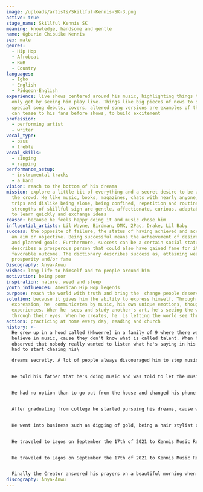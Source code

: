 ```yaml
---
image: /uploads/artists/Skillful-Kennis-SK-3.png
active: true
stage_name: Skillful Kennis SK
meaning: knowledge, handsome and gentle
name: Ogburie Chibuike Kennis
sex: male
genres:
  - Hip Hop
  - Afrobeat
  - R&B
  - Country
languages:
  - Igbo
  - English
  - Pidgeon-English
experience: live shows centered around his music, highlighting things they can
  only get by seeing him play live. Things like big pieces of news to share,
  special song debuts, covers, altered song versions are examples of things he
  can tease to his fans before shows, to build excitement
profession:
  - performing artist
  - writer
vocal_type:
  - bass
  - treble
vocal_skills:
  - singing
  - rapping
performance_setup:
  - instrumental tracks
  - a band
vision: reach to the bottom of his dreams
mission: explore a little bit of everything and a secret desire to be ahead of
  the crowd. He like music, books, magazines, chats with nearly anyone, short
  trips and dislike being alone, being confined, repetition and routine. The
  strengths of skillful sign are gentle, affectionate, curious, adaptable, able
  to learn quickly and exchange ideas
reason: because he feels happy doing it and music chose him
influential_artists: Lil Wayne, Birdman, DMX, 2Pac, Drake, Lil Baby
success: the opposite of failure, the status of having achieved and accomplished
  an aim or objective. Being successful means the achievement of desired visions
  and planned goals. Furthermore, success can be a certain social status that
  describes a prosperous person that could also have gained fame for its
  favorable outcome. The dictionary describes success as, attaining wealth,
  prosperity and/or fame
Discography: Anya-Anwu
wishes: long life to himself and to people around him
motivation: being poor
inspiration: nature, weed and sleep
youth_influences: American Hip Hop legends
purpose: reach the world with truth and bring the  change people deserve
solution: because it gives him the ability to express himself. Through that
  expression, he  communicates by music, his own unique emotions, thoughts and
  experiences. When he  sees and study another's art, he's seeing the world
  through their eyes. When he creates, he  is letting the world see through him
actions: practicing at home every day, reading and church
history: >-
  He grew up in a hood called (Nkwerre) in a family of 9 where there was little
  believe in music, cause they don't know what is called talent. When he
  observed that nobody really wanted to listen what he's saying in his hood, he
  had to start chasing his\

  dreams secretly. A lot of people always discouraged him to stop music, that he was fooling himself , it's makes many to stop talking to him cause they thought that he was hustling, while he was doing music every day at home, but no money.


  He told his father that he's doing music and was told to let the music kill him, that his father doesn't know what his son was doing for over 4 years because he refused to attend university and is the only one in the family that is not a university graduate. He came out from high school, was called a fool and told to be useless, ain't doing nothing, that all the effort made was in vain and that he was disowned as a son, let the music kill you. His mother also isn't happy with him cause he stopped going to church ever since he realized that church too is also fake.


  He had no option than to go out from the house and changed his phone number so no one could contact him. Got confused in life, not knowing how to start. After all thanking the Creator, cause he made a way for him to start rapping. Now his dream finally is coming through. He grew up with a traditional titled man, was called his life helper. The Creator valued his talent, always encouraged him to work hard, always provided his needs. Ever since he started knowing about life and his days of living is based on thinking, that's why his motto says, that he thinks all the time.


  After graduating from college he started pursuing his dreams, cause when he was growing up, he dreamt of having a big house, spending 48 hours on air and many adventures. A life many can't afford, so he realized that all his lifestyle was superstar lifestyle.


  He went into business such as digging of gold, being a hair stylist cause he was not really sure how fast he was going make it through music. Then he was still afraid to accept the gift of music but noticed that he has a talent of music and other art. So he had to keep it as a secret between him and the Creator.


  He traveled to Lagos on September the 17th of 2021 to Kennis Music Record Label to meet with Mr Kehinde Keeny Ogungbe after having a risky conversation with him, he was told that Kennis Music Record Label wasn't a record label anymore. That if he didn't get out from there, he was going to be arrested. He went home, the next day he traveled back to Imo State to make another plan on how to pursue his dreams and make it come through. He came back and started posting on Instagram and kept on doing music every day. Hoping that one day he would see himself into his dreams. Kept on praying to the Creator for him to make a way to start rapping.


  He traveled to Lagos on September the 17th of 2021 to Kennis Music Record Label to meet with Mr Kehinde Keeny Ogungbe after having a risky conversation with him, he was told that Kennis Music Record Label wasn't a record label anymore. That if he didn't get out from there, he was going to be arrested. He went home, the next day he traveled back to Imo State to make another plan on how to pursue his dreams and make it come through. He came back and started posting on Instagram and kept on doing music every day. Hoping that one day he would see himself into his dreams. Kept on praying to the Creator for him to make a way to start rapping.


  Finally the Creator answered his prayers on a beautiful morning when a guy on the street saw him practicing his music by himself. The man came to him and said that he was gonna help him. At first he thought it was a joke but went to meet his brother and that's when my dreams started turning into reality
discography: Anya-Anwu
---
```

